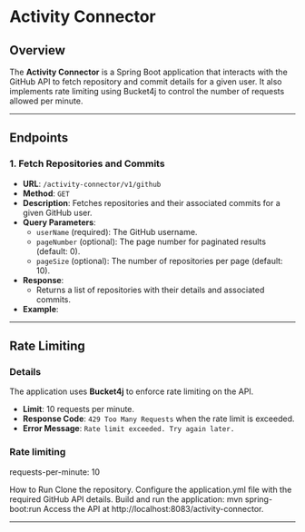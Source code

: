# Activity Connector

## Overview
The **Activity Connector** is a Spring Boot application that interacts with the GitHub API to fetch repository and commit details for a given user. It also implements rate limiting using Bucket4j to control the number of requests allowed per minute.

---

## Endpoints

### 1. **Fetch Repositories and Commits**
- **URL**: `/activity-connector/v1/github`
- **Method**: `GET`
- **Description**: Fetches repositories and their associated commits for a given GitHub user.
- **Query Parameters**:
  - `userName` (required): The GitHub username.
  - `pageNumber` (optional): The page number for paginated results (default: 0).
  - `pageSize` (optional): The number of repositories per page (default: 10).
- **Response**:
  - Returns a list of repositories with their details and associated commits.
- **Example**:

- ---

## Rate Limiting

### Details
The application uses **Bucket4j** to enforce rate limiting on the API.

- **Limit**: 10 requests per minute.
- **Response Code**: `429 Too Many Requests` when the rate limit is exceeded.
- **Error Message**: `Rate limit exceeded. Try again later.`

### Rate limiting
  requests-per-minute: 10

How to Run
Clone the repository.
Configure the application.yml file with the required GitHub API details.
Build and run the application:
mvn spring-boot:run
Access the API at http://localhost:8083/activity-connector.
<hr></hr>
